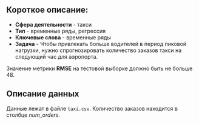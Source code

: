 ## Короткое описание:
* **Сфера деятельности** - такси
* **Тип** - временные ряды, регрессия
* **Ключевые слова** - временные ряды
* **Задача** - Чтобы привлекать больше водителей в период пиковой нагрузки, нужно спрогнозировать количество заказов такси на следующий час для аэропорта. 
 
Значение метрики **RMSE** на тестовой выборке должно быть не больше 48.

## Описание данных
Данные лежат в файле `taxi.csv`. Количество заказов находится в столбце *num_orders*.
